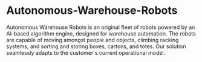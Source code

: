 # Autonomous-Warehouse-Robots
Autonomous Warehouse Robots is an original fleet of robots powered by an AI-based algorithm engine, designed for warehouse automation. The robots are capable of moving amongst people and objects, climbing racking systems, and sorting and storing boxes, cartons, and totes. Our solution seamlessly adapts to the customer's current operational model.
